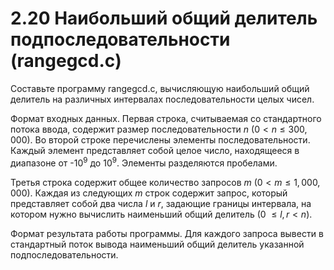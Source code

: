 # 2.20 Наибольший общий делитель подпоследовательности (rangegcd.c)
Составьте программу rangegcd.c, вычисляющую наибольший общий делитель на различных интервалах последовательности целых чисел.

Формат входных данных. Первая строка, считываемая со стандартного потока ввода, содержит размер последовательности $n$ $(0 < n \le 300,000)$. Во второй строке перечислены элементы последовательности. Каждый элемент представляет собой целое число, находящееся в диапазоне от -$10^9$ до $10^9$. Элементы разделяются пробелами.

Третья строка содержит общее количество запросов $m$ $(0 < m \le 1,000,000)$. Каждая из следующих $m$ строк содержит запрос, который представляет собой два числа $l$ и $r$, задающие границы интервала, на котором нужно вычислить наименьший общий делитель (0 $\le l, r < n)$.

Формат результата работы программы. Для каждого запроса вывести в стандартный поток вывода наименьший общий делитель указанной подпоследовательности.
